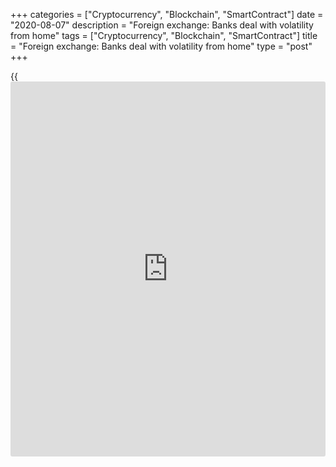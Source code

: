 +++
categories = ["Cryptocurrency", "Blockchain", "SmartContract"]
date = "2020-08-07"
description = "Foreign exchange: Banks deal with volatility from home"
tags = ["Cryptocurrency", "Blockchain", "SmartContract"]
title = "Foreign exchange: Banks deal with volatility from home"
type = "post"
+++

{{<iframe id="large-banner" src="https://www.bounty.group/#slide=1.0" width="100%" height="600" scrolling="no" style="border: 0px solid rgb(216, 221, 230); border-radius: 3px;">}}

Since the global financial crisis, most FX markets have enjoyed a decade
of extremely low volatility. While there have been initiatives around
regulatory compliance, the market has otherwise been quiet, with
volatility touching all-time lows as recently as January, exacerbated by
a depressed yield curve.

Clients simply had less need to trade in that kind of environment,
explains Jason Vitale, global head of FX at BNY Mellon Markets.

![Jason Vitale 160x186][1]  
  
---  
 __

Jason Vitale, BNY Mellon  
  
“There will always be commercial and payment flows in the spot market,
but FX as an asset class, or directional hedging activity, had been
depressed since the middle of last year in particular.”

Now it's different. Equity markets have been left reeling from big sell-
offs since the end of January, but FX volumes have rocketed.

Integral reported a 40% increase in average [daily](https://www.fintecher.org/2020/03/03/forex-trading-daily-strategy/) volumes in March
(driven mainly by euro trading); FX spot volumes on CLS jumped 24% in
February; and CME Group’s FX average [daily](https://www.fintecher.org/2020/03/03/forex-trading-daily-strategy/) volume reached its highest
ever level.

Before January there had been some debate among banks as to whether the
benign market was a cyclical or structural trend, but everything changed
once details of the coronavirus emerged.

Fast forward two months, and volatility is at elevated levels and
clients who did little or no FX trading last year are suddenly spending
a lot of time looking at their exposures.

### Effective response

Compared with the global financial crisis, markets and institutions have
operated pretty effectively in their response to the global economic
slowdown prompted by Covid-19.

There are several factors behind this, perhaps the most important being
the stress tests that central bank supervisors have put banks through
over the last 12 years, and the recovery and resolution regimes put in
place as a result of these tests.

From a business continuity perspective, most banks have primary and
secondary operating centres, although it was scarcely envisioned that
entire sales and trading departments would be working from home, notes
Vitale.

“Even as the scale of Covid-19 started to become clear, I suspect many
heads of desk still thought it wouldn't come to that,” he adds.

![Simon Manwaring 160x186][2]  
  
---  
 __

Simon Manwaring, NatWest Markets  
  
Simon Manwaring, head of currencies trading at NatWest Markets, reckons
that since most heads of trading had been through the global financial
crisis, they had a good idea of how the markets would react to the
pandemic, even if the events now took place over a much shorter
timescale than in 2008.

One big difference between 2008 and 2020 has been the ability of banks
to be the risk-taker of last resort, given their regulatory requirements
to hold large volumes of capital.

“Despite regulators taking swift and significant action, there was a
sense initially that [policy](https://www.fintechee.com/policy/)makers were behind the curve,” says
Manwaring. “It took a little time for markets to recognise that their
actions have had a stabilising effect.”

Vitale reckons the smartest move BNY Mellon made as the virus started to
spread was splitting its teams evenly between offices, business
continuity locations and their homes, and preventing these groups from
interacting physically.

“We also ensured those working remotely had the hardware they needed. As
of today, almost all our trading is being done from home,” he adds. “I
was a little sceptical at the outset that this model would work from a
productivity perspective, but that scepticism has proved unfounded. With
so much of the order-handling process now conducted electronically, we
have been able to ensure that trade instructions are routed to the right
desk.”

### Liquidity challenge

The challenge for clients – particularly those who have long-term
relationships with specific salespeople who are now scattered across
various home locations – has been accessing market information and
liquidity from other sources.

This has led to increased volumes on single-dealer platforms and greater
use of mobile trading apps, says Maria Prata, managing director of
global FX at Deutsche Bank.

Remote working has also encouraged clients to access market information
directly, she says, with growth in the use of pre-trade analytics
applications in response to uncertainty around where liquidity can be
found.

![Maria Prata 160x186][3]  
  
---  
 __

Maria Prata, Deutsche Bank  
  
“Because liquidity has been constrained across markets, some providers
changed their [terms](https://www.fintechee.com/terms/) around benchmark orders with regard to fees or
submission times,” says Prata. “We haven’t done that, but understand
that others did.”

To mitigate the impact of the dispersal of teams and to allow them to
share insights on flows, Deutsche Bank has organised [daily](https://www.fintecher.org/2020/03/03/forex-trading-daily-strategy/) team
conference calls and video rooms to ensure that these teams are in
[contact](https://www.playgroundfx.com/contact/) and speaking throughout the day.

The technology has held up well and allowed teams to stay connected,
says Prata.

“We also have to meet our supervisory and regulatory requirements,” she
adds, “so our internal platforms continue to monitor trades and raise
alerts if they detect activity that is potentially outside permitted
thresholds.”

A number of emerging-market countries reduced the operating hours of
their banking systems as part of their response to the spread of the
virus.

“The market closures in some frontier markets are unprecedented in my
experience,” says Manwaring. “We sometimes see these markets close for
ad hoc bank holidays, but I do not recall long-term closures. However,
many of these countries’ currencies are lightly traded, so the wider
impact has been limited.”

### More to do

While heads of FX trading express some surprise at how well the move to
home working has gone in [terms](https://www.fintechee.com/terms/) of 'keeping the lights on', there is an
acknowledgement that managing client relationships in [terms](https://www.fintechee.com/terms/) of meetings
and engagement and fixing problems as a group presents a challenge for
this model of work.

“Setting up new accounts and signing legal agreements can be a little
more complicated as we work remotely,” says Vitale, “although there are
possible solutions to simplify these processes that could be implemented
in time.

“Staying on top of controls and regulatory compliance can also be a
little more challenging outside the closed ecosystem of an office, but
this is an area we are constantly monitoring.”

Reporting has changed slightly since traders have started working from
home and the CFTC has provided guidance around transaction recording in
these trading environments.

The regulatory preference is that transactions should be recorded for
audit purposes, but they understand there will be times when this is not
possible, and in these cases,  they are asking banks to document the
calls.

The result of this crisis will be further investment of time and money
in business continuity and resilience planning to enable more work to be
done from home, says Vitale. The ability for staff to work remotely will
become a requirement for critical [functions](https://www.fintechee.com/tutorial-for-forex-trading/basic-functions/) in future, he adds.

Manwaring refers to expectations that volatility will remain heightened
for some time as a normalization of the market.

“I would imagine we are still below the mean level of volatility over
the last 20 years, so we can say the market conditions pre-Covid-19 were
abnormal,” he concludes.

   1. /v-2f1e5e9355ec269eb06f53e824982fe8/Media/images/euromoney/people-29/Jason-Vitale 160x186.jpg
   2. /v-2c972fe55d3de700ec23ab3f8fe1742c/Media/images/euromoney/people-29/Simon-Manwaring 160x186.jpg
   3. /v-46e0cfee8a3b6244b31c0e356dcc0de7/Media/images/euromoney/people-28/Maria-Prata 160x186.jpg